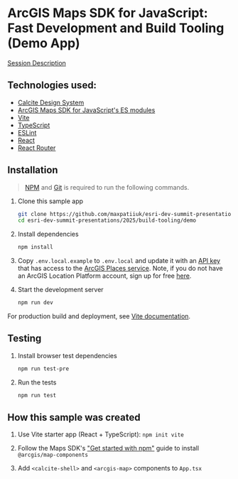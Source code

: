 # ArcGIS Maps SDK for JavaScript: Fast Development and Build Tooling (Demo App)

[Session Description](../..)

## Technologies used:

- [Calcite Design System](https://developers.arcgis.com/calcite-design-system/)
- [ArcGIS Maps SDK for JavaScript's ES modules](https://developers.arcgis.com/javascript/latest/)
- [Vite](https://vitejs.dev/)
- [TypeScript](https://www.typescriptlang.org/)
- [ESLint](https://eslint.org/)
- [React](https://react.dev/)
- [React Router](https://reactrouter.com/)

## Installation

> [NPM](https://docs.npmjs.com/downloading-and-installing-node-js-and-npm) and [Git](https://git-scm.com/downloads) is required to run the following commands.

1. Clone this sample app

   ```sh
   git clone https://github.com/maxpatiiuk/esri-dev-summit-presentations esri-dev-summit-presentations
   cd esri-dev-summit-presentations/2025/build-tooling/demo
   ```

2. Install dependencies

   ```sh
   npm install
   ```

3. Copy `.env.local.example` to `.env.local` and update it with an [API key](https://developers.arcgis.com/documentation/security-and-authentication/api-key-authentication/tutorials/create-an-api-key/) that has access to the [ArcGIS Places service](https://developers.arcgis.com/rest/places/). Note, if you do not have an ArcGIS Location Platform account, sign up for free [here](https://location.arcgis.com/sign-up/).

4. Start the development server

   ```sh
   npm run dev
   ```

For production build and deployment, see [Vite documentation](https://vite.dev/guide/static-deploy.html).

## Testing

1. Install browser test dependencies

   ```sh
   npm run test-pre
   ```

2. Run the tests

   ```sh
   npm run test
   ```

## How this sample was created

1. Use Vite starter app (React + TypeScript): `npm init vite`

2. Follow the Maps SDK's ["Get started with npm"](https://developers.arcgis.com/javascript/latest/get-started-npm/) guide to install `@arcgis/map-components`

3. Add `<calcite-shell>` and `<arcgis-map>` components to `App.tsx`
